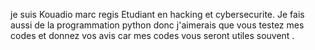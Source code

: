 je suis Kouadio marc regis 
Etudiant en hacking et cybersecurite.
Je fais aussi de la programmation python donc j'aimerais que vous testez mes codes et donnez vos avis 
car mes codes vous seront utiles souvent .
